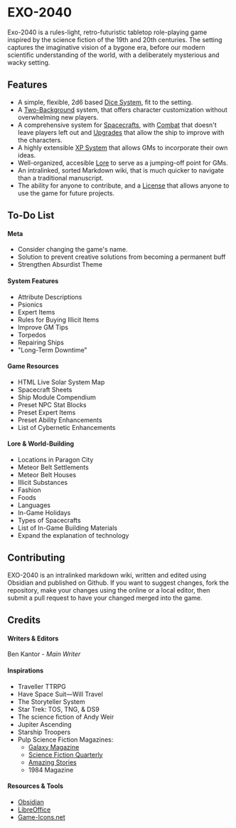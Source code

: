 # EXO-2040
Exo-2040 is a rules-light, retro-futuristic tabletop role-playing game inspired by the science fiction of the 19th and 20th centuries. The setting captures the imaginative vision of a bygone era, before our modern scientific understanding of the world, with a deliberately mysterious and wacky setting.

## Features
- A simple, flexible, 2d6 based [Dice System](/Rules/Checks.md), fit to the setting.
- A [Two-Background](/Players/Backgrounds.md) system, that offers character customization without overwhelming new players.
- A comprehensive system for [Spacecrafts](/Spacefaring/Spaceflight.md), with [Combat](/Spacefaring/Ship%20Combat.md) that doesn't leave players left out and [Upgrades](/Spacefaring/Modules.md) that allow the ship to improve with the characters.
- A highly extensible [XP System](/Players/XP.md) that allows GMs to incorporate their own ideas.
- Well-organized, accesible [Lore](/Setting/) to serve as a jumping-off point for GMs.
- An intralinked, sorted Markdown wiki, that is much quicker to navigate than a traditional manuscript.
- The ability for anyone to contribute, and a [License](License.txt) that allows anyone to use the game for future projects.
## To-Do List
#### Meta
- Consider changing the game's name.
- Solution to prevent creative solutions from becoming a permanent buff
- Strengthen Absurdist Theme
#### System Features
- Attribute Descriptions
- Psionics
- Expert Items
- Rules for Buying Illicit Items
- Improve GM Tips
- Torpedos
- Repairing Ships
- "Long-Term Downtime"
#### Game Resources
- HTML Live Solar System Map
- Spacecraft Sheets
- Ship Module Compendium
- Preset NPC Stat Blocks
- Preset Expert Items
- Preset Ability Enhancements
- List of Cybernetic Enhancements
#### Lore & World-Building
- Locations in Paragon City
- Meteor Belt Settlements
- Meteor Belt Houses
- Illicit Substances
- Fashion
- Foods
- Languages
- In-Game Holidays
- Types of Spacecrafts
- List of In-Game Building Materials
- Expand the explanation of technology
## Contributing
EXO-2040 is an intralinked markdown wiki, written and edited using Obsidian and published on Github. If you want to suggest changes, fork the repository, make your changes using the online or a local editor, then submit a pull request to have your changed merged into the game.
## Credits
#### Writers & Editors
Ben Kantor - _Main Writer_
#### Inspirations
- Traveller TTRPG
- Have Space Suit—Will Travel
- The Storyteller System
- Star Trek: TOS, TNG, & DS9
- The science fiction of Andy Weir
- Jupiter Ascending
- Starship Troopers
- Pulp Science Fiction Magazines:
    - [Galaxy Magazine](https://archive.org/details/galaxymagazine-1951-02/)
    - [Science Fiction Quarterly](https://archive.org/details/sciencefictionquarterly)
    - [Amazing Stories](https://archive.org/details/amazingstoriesmagazine)
    - 1984 Magazine
#### Resources & Tools
- [Obsidian](https://obsidian.md/)
- [LibreOffice](https://www.libreoffice.org/)
- [Game-Icons.net](https://game-icons.net/)